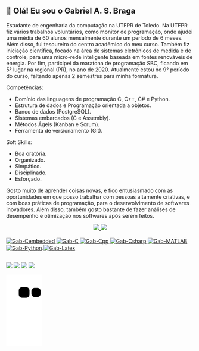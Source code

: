 ## 👋 Olá! Eu sou o Gabriel A. S. Braga
Estudante de engenharia da computação na UTFPR de Toledo. Na UTFPR fiz vários trabalhos voluntários, como monitor de programação, onde ajudei uma média de 60 alunos mensalmente durante um período de 6 meses. Além disso, fui tesoureiro do centro acadêmico do meu curso. Também fiz iniciação científica, focado na área de sistemas eletrônicos de medida e de controle, para uma micro-rede inteligente baseada em fontes renováveis de energia. Por fim, participei da maratona de programação SBC, ficando em 5° lugar na regional (PR), no ano de 2020. Atualmente estou no 9° período do curso, faltando apenas 2 semestres para minha formatura.
 
Competências:
  * Domínio das linguagens de programação C, C++, C# e Python.
  * Estrutura de dados e Programação orientada a objetos.
  * Banco de dados (PostgreSQL).
  * Sistemas embarcados (C e Assembly).
  * Métodos Ágeis (Kanban e Scrum).
  * Ferramenta de versionamento (Git). 
 
Soft Skills:
  * Boa oratória.
  * Organizado.
  * Simpático.
  * Disciplinado.
  * Esforçado.
 
Gosto muito de aprender coisas novas, e fico entusiasmado com as oportunidades em que posso trabalhar com pessoas altamente criativas, e com boas práticas de programação, para o desenvolvimento de softwares inovadores. Além disso, também gosto bastante de fazer análises de desempenho e otimização nos softwares após serem feitos.

<div align="center">
  <a href="https://github.com/snyper103">
  <img height="150em" src="https://github-readme-stats.vercel.app/api?username=snyper103&show_icons=true&theme=dracula&include_all_commits=true&count_private=true"/>
  <img height="150em" src="https://github-readme-stats.vercel.app/api/top-langs/?username=snyper103&layout=compact&langs_count=7&theme=dracula"/>
</div>
<div style="display: inline_block"><br>
  <img align="center" alt="Gab-Cembedded" height="30" width="40" src="https://cdn.jsdelivr.net/gh/devicons/devicon/icons/embeddedc/embeddedc-original.svg">
  <img align="center" alt="Gab-C" height="30" width="40" src="https://cdn.jsdelivr.net/gh/devicons/devicon/icons/c/c-original.svg">
  <img align="center" alt="Gab-Cpp" height="30" width="40" src="https://cdn.jsdelivr.net/gh/devicons/devicon/icons/cplusplus/cplusplus-original.svg">
  <img align="center" alt="Gab-Csharp" height="30" width="40" src="https://cdn.jsdelivr.net/gh/devicons/devicon/icons/csharp/csharp-original.svg">
  <img align="center" alt="Gab-MATLAB" height="30" width="40" src="https://cdn.jsdelivr.net/gh/devicons/devicon/icons/matlab/matlab-original.svg">
  <img align="center" alt="Gab-Python" height="30" width="40" src="https://cdn.jsdelivr.net/gh/devicons/devicon/icons/python/python-original.svg">
  <img align="center" alt="Gab-Latex" height="50" width="40" src="https://cdn.jsdelivr.net/gh/devicons/devicon/icons/latex/latex-original.svg">
</div>
  
  ##
 
<div> 
  <a href="https://www.instagram.com/gabriel.a.s.braga/" target="_blank"><img src="https://img.shields.io/badge/-Instagram-%23E4405F?style=for-the-badge&logo=instagram&logoColor=white" target="_blank"></a>
  <a href = "mailto:gabrielalexandre1924@gmail.com"><img src="https://img.shields.io/badge/-Gmail-%23333?style=for-the-badge&logo=gmail&logoColor=white" target="_blank"></a>
  <a href="https://www.linkedin.com/in/gabriel-a-s-braga/" target="_blank"><img src="https://img.shields.io/badge/-LinkedIn-%230077B5?style=for-the-badge&logo=linkedin&logoColor=white" target="_blank"></a> 
  <a href="https://twitter.com/Gabriel_A_S_B" target="_blank"><img src="https://img.shields.io/badge/Twitter-1DA1F2?style=for-the-badge&logo=twitter&logoColor=white"></a> 
 
  ![Snake animation](https://github.com/snyper103/snyper103/blob/output/github-contribution-grid-snake.svg)
 
</div>
